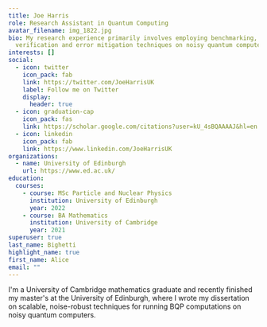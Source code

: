 ```yaml
---
title: Joe Harris
role: Research Assistant in Quantum Computing
avatar_filename: img_1822.jpg
bio: My research experience primarily involves employing benchmarking,
  verification and error mitigation techniques on noisy quantum computers.
interests: []
social:
  - icon: twitter
    icon_pack: fab
    link: https://twitter.com/JoeHarrisUK
    label: Follow me on Twitter
    display:
      header: true
  - icon: graduation-cap
    icon_pack: fas
    link: https://scholar.google.com/citations?user=kU_4sBQAAAAJ&hl=en
  - icon: linkedin
    icon_pack: fab
    link: https://www.linkedin.com/JoeHarrisUK
organizations:
  - name: University of Edinburgh
    url: https://www.ed.ac.uk/
education:
  courses:
    - course: MSc Particle and Nuclear Physics
      institution: University of Edinburgh
      year: 2022
    - course: BA Mathematics
      institution: University of Cambridge
      year: 2021
superuser: true
last_name: Bighetti
highlight_name: true
first_name: Alice
email: ""
---
```

I'﻿m a University of Cambridge mathematics graduate and recently finished my master's at the University of Edinburgh,  where I wrote my dissertation on scalable, noise-robust techniques for running BQP computations on noisy quantum computers.